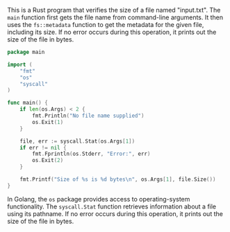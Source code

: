 This is a Rust program that verifies the size of a file named "input.txt". The `main` function first gets the file name from command-line arguments. It then uses the `fs::metadata` function to get the metadata for the given file, including its size. If no error occurs during this operation, it prints out the size of the file in bytes.
```go
package main

import (
    "fmt"
    "os"
    "syscall"
)

func main() {
    if len(os.Args) < 2 {
        fmt.Println("No file name supplied")
        os.Exit(1)
    }

    file, err := syscall.Stat(os.Args[1])
    if err != nil {
        fmt.Fprintln(os.Stderr, "Error:", err)
        os.Exit(2)
    }

    fmt.Printf("Size of %s is %d bytes\n", os.Args[1], file.Size())
}
```
In Golang, the `os` package provides access to operating-system functionality. The `syscall.Stat` function retrieves information about a file using its pathname. If no error occurs during this operation, it prints out the size of the file in bytes.

